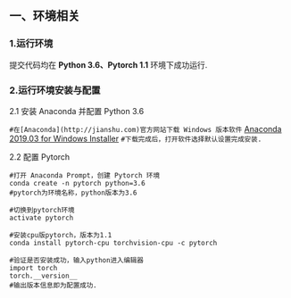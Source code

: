 
## 一、环境相关

### 1.运行环境
  提交代码均在 **Python 3.6、Pytorch 1.1** 环境下成功运行.

### 2.运行环境安装与配置
  2.1 安装 Anaconda 并配置 Python 3.6
  
  `#在[Anaconda](http://jianshu.com)官方网站下载 Windows 版本软件`
  [Anaconda 2019.03 for Windows Installer](https://repo.anaconda.com/archive/Anaconda3-2019.03-Windows-x86_64.exe)
  `#下载完成后，打开软件选择默认设置完成安装.`
  
  
  2.2 配置 Pytorch 
  ```
  #打开 Anaconda Prompt，创建 Pytorch 环境
  conda create -n pytorch python=3.6
  #pytorch为环境名称，python版本为3.6
  
  #切换到pytorch环境
  activate pytorch
  
  #安装cpu版pytorch，版本为1.1
  conda install pytorch-cpu torchvision-cpu -c pytorch
  
  #验证是否安装成功，输入python进入编辑器
  import torch
  torch.__version__
  #输出版本信息即为配置成功.
  
  
